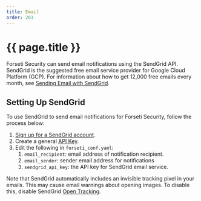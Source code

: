 ```yaml
---
title: Email
order: 203
---
```


#  {{ page.title }}

Forseti Security can send email notifications using the SendGrid API. SendGrid
is the suggested free email service provider for Google Cloud Platform (GCP).
For information about how to get 12,000 free emails every month, see
[Sending Email with SendGrid](https://cloud.google.com/appengine/docs/standard/python/mail/sendgrid).

## Setting Up SendGrid

To use SendGrid to send email notifications for Forseti Security, follow the
process below:

1.  [Sign up for a SendGrid account](https://sendgrid.com/).
1.  Create a general
    [API Key](https://sendgrid.com/docs/User_Guide/Settings/api_keys.html).
1.  Edit the following in `forseti_conf.yaml`:
    1. `email_recipient`: email address of notification recipient.
    1. `email_sender`: sender email address for notifications
    1. `sendgrid_api_key`: the API key for SendGrid email service.

Note that SendGrid automatically includes an invisible tracking pixel in your
emails. This may cause email warnings about opening images. To disable this,
disable SendGrid
[Open Tracking](https://sendgrid.com/docs/User_Guide/Settings/tracking.html#-Open-Tracking).
